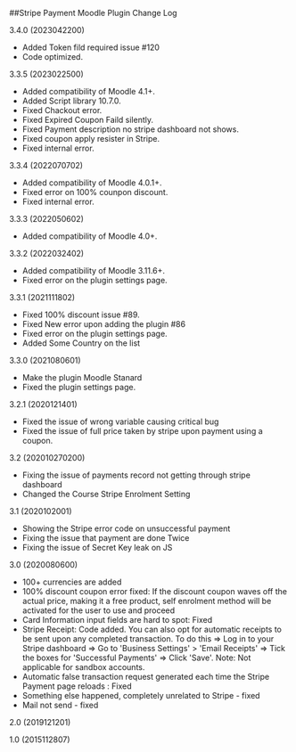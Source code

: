##Stripe Payment Moodle Plugin Change Log

3.4.0 (2023042200)
 * Added Token fild required issue #120
 * Code optimized.

3.3.5 (2023022500)
 * Added compatibility of Moodle 4.1+.
 * Added Script library 10.7.0.
 * Fixed Chackout error.
 * Fixed Expired Coupon Faild silently.
 * Fixed Payment description no stripe dashboard not shows.
 * Fixed coupon apply resister in Stripe.
 * Fixed internal error.

3.3.4 (2022070702)
 * Added compatibility of Moodle 4.0.1+.
 * Fixed error on 100% counpon discount.
 * Fixed internal error.
 
3.3.3 (2022050602)
 * Added compatibility of Moodle 4.0+.

3.3.2 (2022032402)
 * Added compatibility of Moodle 3.11.6+.
 * Fixed error on the plugin settings page.

3.3.1 (2021111802)
 * Fixed 100% discount issue #89.
 * Fixed New error upon adding the plugin #86
 * Fixed error on the plugin settings page.
 * Added Some Country on the list
 
3.3.0 (2021080601)
 * Make the plugin Moodle Stanard
 * Fixed the plugin settings page.
 
3.2.1 (2020121401)
 * Fixed the issue of wrong variable causing critical bug
 * Fixed the issue of full price taken by stripe upon payment using a coupon.

3.2 (202010270200)
 * Fixing the issue of payments record not getting through stripe dashboard
 * Changed the Course Stripe Enrolment Setting 

3.1 (2020102001)
 * Showing the Stripe error code on unsuccessful payment
 * Fixing the issue that payment are done Twice
 * Fixing the issue of Secret Key leak on JS

3.0 (2020080600)
 * 100+ currencies are added
 * 100% discount coupon error fixed: If the discount coupon waves off the actual price, making it a free product, self enrolment method will be activated for the user to use and proceed
 * Card Information input fields are hard to spot: Fixed
 * Stripe Receipt: Code added. You can also opt for automatic receipts to be sent upon any completed transaction. To do this => Log in to your Stripe dashboard => Go to 'Business Settings' > 'Email Receipts' => Tick the boxes for 'Successful Payments' => Click 'Save'. Note: Not applicable for sandbox accounts.
 * Automatic false transaction request generated each time the Stripe Payment page reloads : Fixed
 * Something else happened, completely unrelated to Stripe - fixed
 * Mail not send - fixed

2.0 (2019121201)

1.0 (2015112807)
